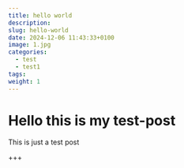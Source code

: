 ```yaml
---
title: hello world
description: 
slug: hello-world
date: 2024-12-06 11:43:33+0100
image: 1.jpg
categories:
  - test
  - test1
tags: 
weight: 1
---
```


# Hello this is my test-post

This is just a test post

+++